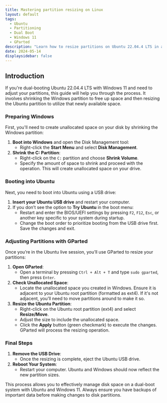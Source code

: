 ```yaml
---
title: Mastering partition resizing on Linux
layout: default
tags:
  - Ubuntu
  - Partitioning
  - Dual Boot
  - Windows 11
  - GParted
description: "Learn how to resize partitions on Ubuntu 22.04.4 LTS in a dual-boot setup with Windows 11."
date: 2024-05-14
displaysidebar: false
---
```


## Introduction

If you're dual-booting Ubuntu 22.04.4 LTS with Windows 11 and need to adjust your partitions, this guide will help you through the process. It involves shrinking the Windows partition to free up space and then resizing the Ubuntu partition to utilize that newly available space.

### Preparing Windows

First, you'll need to create unallocated space on your disk by shrinking the Windows partition:

1. **Boot into Windows** and open the Disk Management tool:
   - Right-click the **Start Menu** and select **Disk Management**.
2. **Shrink the C: Partition**:
   - Right-click on the `C:` partition and choose **Shrink Volume**.
   - Specify the amount of space to shrink and proceed with the operation. This will create unallocated space on your drive.

### Booting into Ubuntu

Next, you need to boot into Ubuntu using a USB drive:

1. **Insert your Ubuntu USB drive** and restart your computer.
2. If you don’t see the option to **Try Ubuntu** in the boot menu:
   - Restart and enter the BIOS/UEFI settings by pressing `F2`, `F12`, `Esc`, or another key specific to your system during startup.
   - Change the boot order to prioritize booting from the USB drive first. Save the changes and exit.

### Adjusting Partitions with GParted

Once you’re in the Ubuntu live session, you’ll use GParted to resize your partitions:

1. **Open GParted**:
   - Open a terminal by pressing `Ctrl + Alt + T` and type `sudo gparted`, then press `Enter`.
2. **Check Unallocated Space**:
   - Locate the unallocated space you created in Windows. Ensure it is adjacent to your Ubuntu root partition (formatted as ext4). If it's not adjacent, you’ll need to move partitions around to make it so.
3. **Resize the Ubuntu Partition**:
   - Right-click on the Ubuntu root partition (ext4) and select **Resize/Move**.
   - Adjust the size to include the unallocated space.
   - Click the **Apply** button (green checkmark) to execute the changes. GParted will process the resizing operation.

### Final Steps

1. **Remove the USB Drive**:
   - Once the resizing is complete, eject the Ubuntu USB drive.
2. **Reboot Your System**:
   - Restart your computer. Ubuntu and Windows should now reflect the new partition sizes.

This process allows you to effectively manage disk space on a dual-boot system with Ubuntu and Windows 11. Always ensure you have backups of important data before making changes to disk partitions.